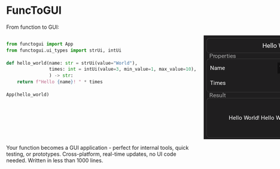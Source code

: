 # FuncToGUI

From function to GUI:

<div style="display: flex; gap: 20px;">
<div>

```python
from functogui import App
from functogui.ui_types import strUi, intUi

def hello_world(name: str = strUi(value="World"),
                times: int = intUi(value=3, min_value=1, max_value=10),
                ) -> str:
    return f"Hello {name}! " * times

App(hello_world)
```
</div>
<img src="screen.png" alt="GUI Result" width="393" height="277">
</div>

Your function becomes a GUI application - perfect for internal tools, quick testing, or prototypes. Cross-platform, real-time updates, no UI code needed. Written in less than 1000 lines.

